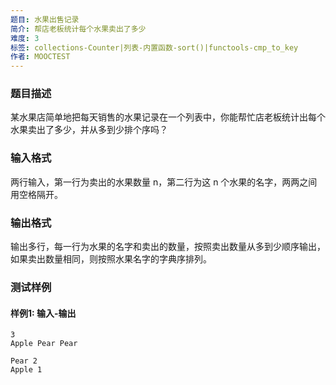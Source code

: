```yaml
---
题目: 水果出售记录
简介: 帮店老板统计每个水果卖出了多少
难度: 3
标签: collections-Counter|列表-内置函数-sort()|functools-cmp_to_key
作者: MOOCTEST
---
```


### 题目描述

某水果店简单地把每天销售的水果记录在一个列表中，你能帮忙店老板统计出每个水果卖出了多少，并从多到少排个序吗？

### 输入格式

两行输入，第一行为卖出的水果数量 n，第二行为这 n 个水果的名字，两两之间用空格隔开。

### 输出格式

输出多行，每一行为水果的名字和卖出的数量，按照卖出数量从多到少顺序输出，如果卖出数量相同，则按照水果名字的字典序排列。

### 测试样例

#### 样例1: 输入-输出

```
3
Apple Pear Pear
```

```
Pear 2
Apple 1
```

